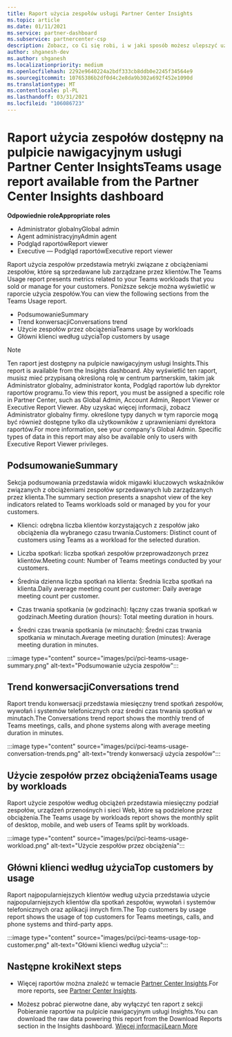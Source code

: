 ```yaml
---
title: Raport użycia zespołów usługi Partner Center Insights
ms.topic: article
ms.date: 01/11/2021
ms.service: partner-dashboard
ms.subservice: partnercenter-csp
description: Zobacz, co Ci się robi, i w jaki sposób możesz ulepszyć użycie zespołów, które są sprzedawane lub zarządzane przez klientów.
author: shganesh-dev
ms.author: shganesh
ms.localizationpriority: medium
ms.openlocfilehash: 2292e9640224a2bdf333cb8ddb0e2245f34564e9
ms.sourcegitcommit: 10765386b2df0d4c2e8da9b302a692f452e1090d
ms.translationtype: MT
ms.contentlocale: pl-PL
ms.lasthandoff: 03/31/2021
ms.locfileid: "106086723"
---
```

# <a name="teams-usage-report-available-from-the-partner-center-insights-dashboard"></a><span data-ttu-id="a140f-103">Raport użycia zespołów dostępny na pulpicie nawigacyjnym usługi Partner Center Insights</span><span class="sxs-lookup"><span data-stu-id="a140f-103">Teams usage report available from the Partner Center Insights dashboard</span></span>

<span data-ttu-id="a140f-104">**Odpowiednie role**</span><span class="sxs-lookup"><span data-stu-id="a140f-104">**Appropriate roles**</span></span>

- <span data-ttu-id="a140f-105">Administrator globalny</span><span class="sxs-lookup"><span data-stu-id="a140f-105">Global admin</span></span>
- <span data-ttu-id="a140f-106">Agent administracyjny</span><span class="sxs-lookup"><span data-stu-id="a140f-106">Admin agent</span></span>
- <span data-ttu-id="a140f-107">Podgląd raportów</span><span class="sxs-lookup"><span data-stu-id="a140f-107">Report viewer</span></span>
- <span data-ttu-id="a140f-108">Executive — Podgląd raportów</span><span class="sxs-lookup"><span data-stu-id="a140f-108">Executive report viewer</span></span>

<span data-ttu-id="a140f-109">Raport użycia zespołów przedstawia metryki związane z obciążeniami zespołów, które są sprzedawane lub zarządzane przez klientów.</span><span class="sxs-lookup"><span data-stu-id="a140f-109">The Teams Usage report presents metrics related to your Teams workloads that you sold or manage for your customers.</span></span> <span data-ttu-id="a140f-110">Poniższe sekcje można wyświetlić w raporcie użycia zespołów.</span><span class="sxs-lookup"><span data-stu-id="a140f-110">You can view the following sections from the Teams Usage report.</span></span>

- <span data-ttu-id="a140f-111">Podsumowanie</span><span class="sxs-lookup"><span data-stu-id="a140f-111">Summary</span></span>
- <span data-ttu-id="a140f-112">Trend konwersacji</span><span class="sxs-lookup"><span data-stu-id="a140f-112">Conversations trend</span></span>
- <span data-ttu-id="a140f-113">Użycie zespołów przez obciążenia</span><span class="sxs-lookup"><span data-stu-id="a140f-113">Teams usage by workloads</span></span>
- <span data-ttu-id="a140f-114">Główni klienci według użycia</span><span class="sxs-lookup"><span data-stu-id="a140f-114">Top customers by usage</span></span>

 > [!NOTE]
 > <span data-ttu-id="a140f-115">Ten raport jest dostępny na pulpicie nawigacyjnym usługi Insights.</span><span class="sxs-lookup"><span data-stu-id="a140f-115">This report is available from the Insights dashboard.</span></span> <span data-ttu-id="a140f-116">Aby wyświetlić ten raport, musisz mieć przypisaną określoną rolę w centrum partnerskim, takim jak Administrator globalny, administrator konta, Podgląd raportów lub dyrektor raportów programu.</span><span class="sxs-lookup"><span data-stu-id="a140f-116">To view this report, you must be assigned a specific role in Partner Center, such as Global Admin, Account Admin, Report Viewer or Executive Report Viewer.</span></span> <span data-ttu-id="a140f-117">Aby uzyskać więcej informacji, zobacz Administrator globalny firmy. określone typy danych w tym raporcie mogą być również dostępne tylko dla użytkowników z uprawnieniami dyrektora raportów.</span><span class="sxs-lookup"><span data-stu-id="a140f-117">For more information, see your company's Global Admin. Specific types of data in this report may also be available only to users with Executive Report Viewer privileges.</span></span>

## <a name="summary"></a><span data-ttu-id="a140f-118">Podsumowanie</span><span class="sxs-lookup"><span data-stu-id="a140f-118">Summary</span></span>

<span data-ttu-id="a140f-119">Sekcja podsumowania przedstawia widok migawki kluczowych wskaźników związanych z obciążeniami zespołów sprzedawanych lub zarządzanych przez klienta.</span><span class="sxs-lookup"><span data-stu-id="a140f-119">The summary section presents a snapshot view of the key indicators related to Teams workloads sold or managed by you for your customers.</span></span>  

- <span data-ttu-id="a140f-120">Klienci: odrębna liczba klientów korzystających z zespołów jako obciążenia dla wybranego czasu trwania.</span><span class="sxs-lookup"><span data-stu-id="a140f-120">Customers: Distinct count of customers using Teams as a workload for the selected duration.</span></span>

- <span data-ttu-id="a140f-121">Liczba spotkań: liczba spotkań zespołów przeprowadzonych przez klientów.</span><span class="sxs-lookup"><span data-stu-id="a140f-121">Meeting count: Number of Teams meetings conducted by your customers.</span></span>

- <span data-ttu-id="a140f-122">Średnia dzienna liczba spotkań na klienta: Średnia liczba spotkań na klienta.</span><span class="sxs-lookup"><span data-stu-id="a140f-122">Daily average meeting count per customer: Daily average meeting count per customer.</span></span> 

- <span data-ttu-id="a140f-123">Czas trwania spotkania (w godzinach): łączny czas trwania spotkań w godzinach.</span><span class="sxs-lookup"><span data-stu-id="a140f-123">Meeting duration (hours): Total meeting duration in hours.</span></span> 

- <span data-ttu-id="a140f-124">Średni czas trwania spotkania (w minutach): Średni czas trwania spotkania w minutach.</span><span class="sxs-lookup"><span data-stu-id="a140f-124">Average meeting duration (minutes): Average meeting duration in minutes.</span></span> 

:::image type="content" source="images/pci/pci-teams-usage-summary.png" alt-text="Podsumowanie użycia zespołów":::

## <a name="conversations-trend"></a><span data-ttu-id="a140f-126">Trend konwersacji</span><span class="sxs-lookup"><span data-stu-id="a140f-126">Conversations trend</span></span>

<span data-ttu-id="a140f-127">Raport trendu konwersacji przedstawia miesięczny trend spotkań zespołów, wywołań i systemów telefonicznych oraz średni czas trwania spotkań w minutach.</span><span class="sxs-lookup"><span data-stu-id="a140f-127">The Conversations trend report shows the monthly trend of Teams meetings, calls, and phone systems along with average meeting duration in minutes.</span></span>

:::image type="content" source="images/pci/pci-teams-usage-conversation-trends.png" alt-text="trendy konwersacji użycia zespołów":::

## <a name="teams-usage-by-workloads"></a><span data-ttu-id="a140f-129">Użycie zespołów przez obciążenia</span><span class="sxs-lookup"><span data-stu-id="a140f-129">Teams usage by workloads</span></span>

<span data-ttu-id="a140f-130">Raport użycie zespołów według obciążeń przedstawia miesięczny podział zespołów, urządzeń przenośnych i sieci Web, które są podzielone przez obciążenia.</span><span class="sxs-lookup"><span data-stu-id="a140f-130">The Teams usage by workloads report shows the monthly split of desktop, mobile, and web users of Teams split by workloads.</span></span>

:::image type="content" source="images/pci/pci-teams-usage-workload.png" alt-text="Użycie zespołów przez obciążenia":::

## <a name="top-customers-by-usage"></a><span data-ttu-id="a140f-132">Główni klienci według użycia</span><span class="sxs-lookup"><span data-stu-id="a140f-132">Top customers by usage</span></span>

<span data-ttu-id="a140f-133">Raport najpopularniejszych klientów według użycia przedstawia użycie najpopularniejszych klientów dla spotkań zespołów, wywołań i systemów telefonicznych oraz aplikacji innych firm.</span><span class="sxs-lookup"><span data-stu-id="a140f-133">The Top customers by usage report shows the usage of top customers for Teams meetings, calls, and phone systems and third-party apps.</span></span>

:::image type="content" source="images/pci/pci-teams-usage-top-customer.png" alt-text="Główni klienci według użycia":::

## <a name="next-steps"></a><span data-ttu-id="a140f-135">Następne kroki</span><span class="sxs-lookup"><span data-stu-id="a140f-135">Next steps</span></span>

- <span data-ttu-id="a140f-136">Więcej raportów można znaleźć w temacie [Partner Center Insights](partner-center-insights.md).</span><span class="sxs-lookup"><span data-stu-id="a140f-136">For more reports, see [Partner Center Insights](partner-center-insights.md).</span></span>

- <span data-ttu-id="a140f-137">Możesz pobrać pierwotne dane, aby wyłączyć ten raport z sekcji Pobieranie raportów na pulpicie nawigacyjnym usługi Insights.</span><span class="sxs-lookup"><span data-stu-id="a140f-137">You can download the raw data powering this report from the Download Reports section in the Insights dashboard.</span></span> [<span data-ttu-id="a140f-138">Więcej informacji</span><span class="sxs-lookup"><span data-stu-id="a140f-138">Learn More</span></span>](pci-download-reports.md) 
